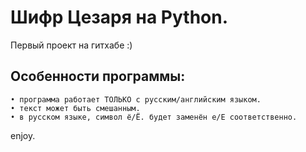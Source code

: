 # Шифр Цезаря на Python.
Первый проект на гитхабе :)

## Особенности программы:
```
• программа работает ТОЛЬКО с русским/английским языком.
• текст может быть смешанным.
• в русском языке, символ ё/Ё. будет заменён е/Е соответственно.
```
enjoy.
